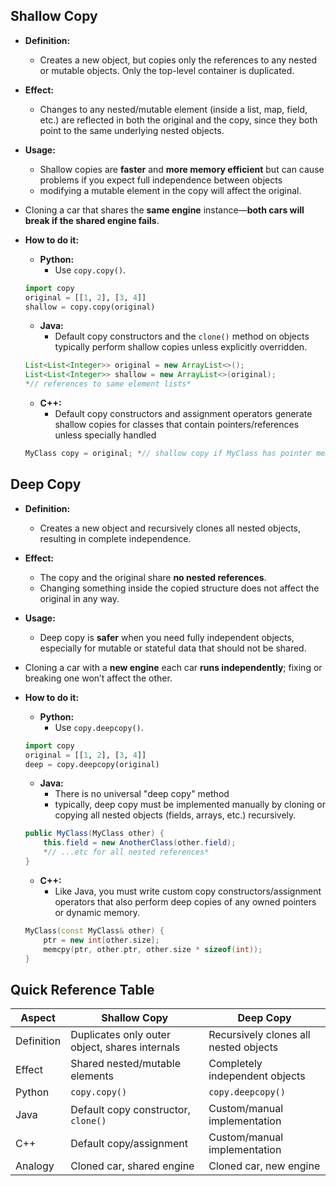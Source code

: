 ## **Shallow Copy**

- **Definition:**
    - Creates a new object, but copies only the references to any nested or mutable objects. Only the top-level container is duplicated.
- **Effect:**
    - Changes to any nested/mutable element (inside a list, map, field, etc.) are reflected in both the original and the copy, since they both point to the same underlying nested objects.
- **Usage:**
    - Shallow copies are **faster** and **more memory efficient** but can cause problems if you expect full independence between objects
    - modifying a mutable element in the copy will affect the original.

- Cloning a car that shares the **same engine** instance—**both cars will break if the shared engine fails**.

- **How to do it:**
    - **Python:**
        - Use `copy.copy()`.
        
	```python
	import copy
	original = [[1, 2], [3, 4]]
	shallow = copy.copy(original)
	```
        
    - **Java:**
        - Default copy constructors and the `clone()` method on objects typically perform shallow copies unless explicitly overridden.
        
	```java
	List<List<Integer>> original = new ArrayList<>();
	List<List<Integer>> shallow = new ArrayList<>(original); 
	*// references to same element lists*
	```
	
    - **C++:**
        - Default copy constructors and assignment operators generate shallow copies for classes that contain pointers/references unless specially handled
        
	```cpp
	MyClass copy = original; *// shallow copy if MyClass has pointer members*
	```

## **Deep Copy**

- **Definition:**
    - Creates a new object and recursively clones all nested objects, resulting in complete independence.
- **Effect:**
    - The copy and the original share **no nested references**.
    - Changing something inside the copied structure does not affect the original in any way.
- **Usage:**
    - Deep copy is **safer** when you need fully independent objects, especially for mutable or stateful data that should not be shared.

- Cloning a car with a **new engine** each car **runs independently**; fixing or breaking one won’t affect the other.

- **How to do it:**
    - **Python:**
        - Use `copy.deepcopy()`.
        
	```python
	import copy
	original = [[1, 2], [3, 4]]
	deep = copy.deepcopy(original)
	```
        
    - **Java:**
        - There is no universal "deep copy" method
        - typically, deep copy must be implemented manually by cloning or copying all nested objects (fields, arrays, etc.) recursively.
        
	```java
	public MyClass(MyClass other) {
		this.field = new AnotherClass(other.field);
		*// ...etc for all nested references*
	}
	```
        
    - **C++:**
        - Like Java, you must write custom copy constructors/assignment operators that also perform deep copies of any owned pointers or dynamic memory.
        
	```cpp
	MyClass(const MyClass& other) {
		ptr = new int[other.size];
		memcpy(ptr, other.ptr, other.size * sizeof(int));
	}
    ```

## **Quick Reference Table**

| Aspect | Shallow Copy | Deep Copy |
| --- | --- | --- |
| Definition | Duplicates only outer object, shares internals | Recursively clones all nested objects |
| Effect | Shared nested/mutable elements | Completely independent objects |
| Python | `copy.copy()` | `copy.deepcopy()` |
| Java | Default copy constructor, `clone()` | Custom/manual implementation |
| C++ | Default copy/assignment | Custom/manual implementation |
| Analogy | Cloned car, shared engine | Cloned car, new engine |